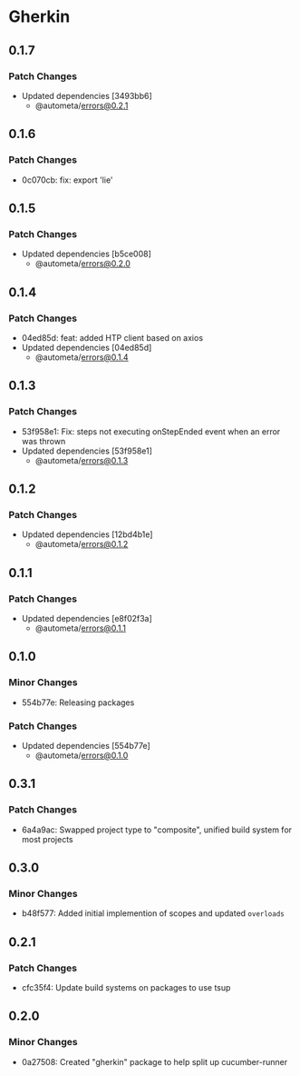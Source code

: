 # Gherkin

## 0.1.7

### Patch Changes

- Updated dependencies [3493bb6]
  - @autometa/errors@0.2.1

## 0.1.6

### Patch Changes

- 0c070cb: fix: export 'lie'

## 0.1.5

### Patch Changes

- Updated dependencies [b5ce008]
  - @autometa/errors@0.2.0

## 0.1.4

### Patch Changes

- 04ed85d: feat: added HTP client based on axios
- Updated dependencies [04ed85d]
  - @autometa/errors@0.1.4

## 0.1.3

### Patch Changes

- 53f958e1: Fix: steps not executing onStepEnded event when an error was thrown
- Updated dependencies [53f958e1]
  - @autometa/errors@0.1.3

## 0.1.2

### Patch Changes

- Updated dependencies [12bd4b1e]
  - @autometa/errors@0.1.2

## 0.1.1

### Patch Changes

- Updated dependencies [e8f02f3a]
  - @autometa/errors@0.1.1

## 0.1.0

### Minor Changes

- 554b77e: Releasing packages

### Patch Changes

- Updated dependencies [554b77e]
  - @autometa/errors@0.1.0

## 0.3.1

### Patch Changes

- 6a4a9ac: Swapped project type to "composite", unified build system for most projects

## 0.3.0

### Minor Changes

- b48f577: Added initial implemention of scopes and updated `overloads`

## 0.2.1

### Patch Changes

- cfc35f4: Update build systems on packages to use tsup

## 0.2.0

### Minor Changes

- 0a27508: Created "gherkin" package to help split up cucumber-runner
